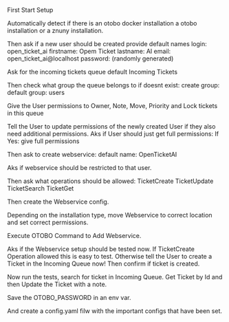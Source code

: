 First Start Setup

Automatically detect if there is an otobo docker installation a otobo installation or a znuny installation.

Then ask if a new user should be created
provide default names
login: open_ticket_ai
firstname: Opem Ticket
lastname: AI
email: open_ticket_ai@localhost
password: (randomly generated)

Ask for the incoming tickets queue
default Incoming Tickets

Then check what group the queue belongs to
if doesnt exist: create group: default group: users

Give the User permissions to Owner, Note, Move, Priority and Lock tickets in this queue

Tell the User to update permissions of the newly created User if they also need additional permissions.
Aks if User should just get full permissions:
If Yes: give full permissions

Then ask to create webservice:
default name: OpenTicketAI

Aks if webservice should be restricted to that user.

Then ask what operations should be allowed:
TicketCreate
TicketUpdate
TicketSearch
TicketGet

Then create the Webservice config.

Depending on the installation type, move Webservice to correct location and set correct permissions.

Execute OTOBO Command to Add Webservice.

Aks if the Webservice setup should be tested now.
If TicketCreate Operation allowed this is easy to test.
Otherwise tell the User to create a Ticket in the Incoming Queue now!
Then confirm if ticket is created.

Now run the tests, search for ticket in Incoming Queue.
Get Ticket by Id and then Update the Ticket with a note.

Save the OTOBO_PASSWORD in an env var.

And create a config.yaml filw with the important configs that have been set.